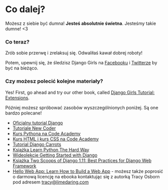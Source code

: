 # Co dalej?

Możesz z siebie być dumna! **Jesteś absolutnie świetna**. Jesteśmy takie dumne! <3

### Co teraz?

Zrób sobie przerwę i zrelaksuj się. Odwaliłaś kawał dobrej roboty!

Potem, upewnij się, że śledzisz Django Girls na [Facebooku](http://facebook.com/djangogirls) i [Twitterze](https://twitter.com/djangogirls) by być na bieżąco.

### Czy możesz polecić kolejne materiały?

Yes! First, go ahead and try our other book, called [Django Girls Tutorial: Extensions](https://tutorial-extensions.djangogirls.org/).

Później możesz spróbować zasobów wyszczególnionych poniżej. Są one bardzo polecane!

- [Oficjalny tutorial Django](https://docs.djangoproject.com/en/1.11/intro/tutorial01/)
- [Tutoriale New Coder](http://newcoder.io/tutorials/)
- [Kurs Pythona na Code Academy](https://www.codecademy.com/en/tracks/python)
- [Kurs HTML i kurs CSS na Code Academy](https://www.codecademy.com/tracks/web)
- [Tutorial Django Carrots](https://github.com/ggcarrots/django-carrots)
- [Książka Learn Python The Hard Way](http://learnpythonthehardway.org/book/)
- [Wideolekcje Getting Started with Django](http://www.gettingstartedwithdjango.com/)
- [Książka Two Scoops of Django 1.11: Best Practices for Django Web Framework](https://www.twoscoopspress.com/products/two-scoops-of-django-1-11)
- [Hello Web App: Learn How to Build a Web App](https://hellowebapp.com/) - możesz także poprosić o darmową licencję na ebooka kontaktując się z autorką Tracy Osborn pod adresem <tracy@limedaring.com>